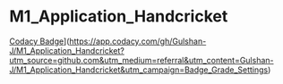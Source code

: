 # M1_Application_Handcricket

[Codacy Badge](https://api.codacy.com/project/badge/Grade/8b167e1433d84c07986feab10e4f8217)](https://app.codacy.com/gh/Gulshan-J/M1_Application_Handcricket?utm_source=github.com&utm_medium=referral&utm_content=Gulshan-J/M1_Application_Handcricket&utm_campaign=Badge_Grade_Settings)

